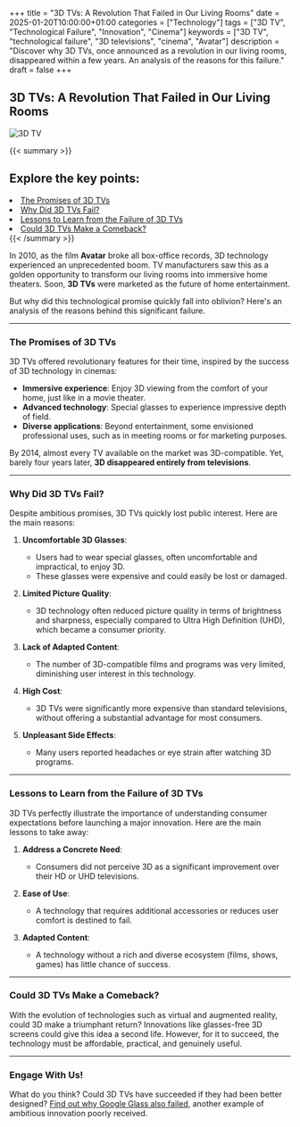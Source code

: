 +++
title = "3D TVs: A Revolution That Failed in Our Living Rooms"
date = 2025-01-20T10:00:00+01:00
categories = ["Technology"]
tags = ["3D TV", "Technological Failure", "Innovation", "Cinema"]
keywords = ["3D TV", "technological failure", "3D televisions", "cinema", "Avatar"]
description = "Discover why 3D TVs, once announced as a revolution in our living rooms, disappeared within a few years. An analysis of the reasons for this failure."
draft = false
+++

## 3D TVs: A Revolution That Failed in Our Living Rooms

![3D TV](/images/tv-3d.jpg)

{{< summary >}}
   <h2>Explore the key points:</h2>
   <li><a href="#the-promises-of-3d-tvs">The Promises of 3D TVs</a></li>
   <li><a href="#why-did-3d-tvs-fail">Why Did 3D TVs Fail?</a></li>
   <li><a href="#lessons-to-learn-from-the-failure-of-3d-tvs">Lessons to Learn from the Failure of 3D TVs</a></li>
   <li><a href="#could-3d-tvs-make-a-comeback">Could 3D TVs Make a Comeback?</a></li>
{{< /summary >}}

In 2010, as the film **Avatar** broke all box-office records, 3D technology experienced an unprecedented boom. TV manufacturers saw this as a golden opportunity to transform our living rooms into immersive home theaters. Soon, **3D TVs** were marketed as the future of home entertainment.

But why did this technological promise quickly fall into oblivion? Here's an analysis of the reasons behind this significant failure.

---

### The Promises of 3D TVs

3D TVs offered revolutionary features for their time, inspired by the success of 3D technology in cinemas:

- **Immersive experience**: Enjoy 3D viewing from the comfort of your home, just like in a movie theater.
- **Advanced technology**: Special glasses to experience impressive depth of field.
- **Diverse applications**: Beyond entertainment, some envisioned professional uses, such as in meeting rooms or for marketing purposes.

By 2014, almost every TV available on the market was 3D-compatible. Yet, barely four years later, **3D disappeared entirely from televisions**.

---

### Why Did 3D TVs Fail?

Despite ambitious promises, 3D TVs quickly lost public interest. Here are the main reasons:

1. **Uncomfortable 3D Glasses**:
   - Users had to wear special glasses, often uncomfortable and impractical, to enjoy 3D.
   - These glasses were expensive and could easily be lost or damaged.

2. **Limited Picture Quality**:
   - 3D technology often reduced picture quality in terms of brightness and sharpness, especially compared to Ultra High Definition (UHD), which became a consumer priority.

3. **Lack of Adapted Content**:
   - The number of 3D-compatible films and programs was very limited, diminishing user interest in this technology.

4. **High Cost**:
   - 3D TVs were significantly more expensive than standard televisions, without offering a substantial advantage for most consumers.

5. **Unpleasant Side Effects**:
   - Many users reported headaches or eye strain after watching 3D programs.

---

### Lessons to Learn from the Failure of 3D TVs

3D TVs perfectly illustrate the importance of understanding consumer expectations before launching a major innovation. Here are the main lessons to take away:

1. **Address a Concrete Need**:
   - Consumers did not perceive 3D as a significant improvement over their HD or UHD televisions.

2. **Ease of Use**:
   - A technology that requires additional accessories or reduces user comfort is destined to fail.

3. **Adapted Content**:
   - A technology without a rich and diverse ecosystem (films, shows, games) has little chance of success.

---

### Could 3D TVs Make a Comeback?

With the evolution of technologies such as virtual and augmented reality, could 3D make a triumphant return? Innovations like glasses-free 3D screens could give this idea a second life. However, for it to succeed, the technology must be affordable, practical, and genuinely useful.

---

### Engage With Us!

What do you think? Could 3D TVs have succeeded if they had been better designed? [Find out why Google Glass also failed](../google-glass), another example of ambitious innovation poorly received.